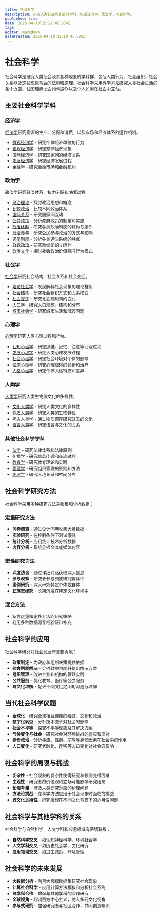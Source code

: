 ```yaml
---
title: 社会科学
description: 研究人类社会和关系的学科，包括经济学、政治学、社会学等。
published: true
date: 2025-04-10T12:22:00.204Z
tags: 
editor: markdown
dateCreated: 2025-04-10T11:10:46.595Z
---
```


# 社会科学

社会科学是研究人类社会及其各种现象的学科群，包括人类行为、社会组织、社会关系以及这些现象背后的法则和原理。社会科学采用科学方法研究人类社会生活的各个方面，试图理解社会如何运作以及个人如何在社会中互动。

## 主要社会科学学科

### 经济学
[经济学](社会科学/经济学)研究资源的生产、分配和消费，以及市场和经济体系的运作机制。

- [微观经济学](社会科学/经济学/微观经济学) - 研究个体经济单位的行为
- [宏观经济学](社会科学/经济学/宏观经济学) - 研究整体经济现象
- [国际经济学](社会科学/经济学/国际经济学) - 研究国家间的经济关系
- [发展经济学](社会科学/经济学/发展经济学) - 研究经济发展过程
- [金融学](社会科学/经济学/金融学) - 研究金融市场和金融机构

### 政治学
[政治学](社会科学/政治学)研究政治体系、权力分配和决策过程。

- [政治理论](社会科学/政治学/政治理论) - 探讨政治思想和概念
- [比较政治](社会科学/政治学/比较政治) - 比较不同政治体系 
- [国际关系](社会科学/政治学/国际关系) - 研究国家间互动
- [公共政策](社会科学/政治学/公共政策) - 分析政府政策的制定和实施
- [政治体制](社会科学/政治学/政治体制) - 研究各类政治制度的结构与运作
- [政治参与](社会科学/政治学/政治参与) - 研究公民参与政治的方式与影响
- [选举制度](社会科学/政治学/选举制度) - 分析各类选举系统的特点
- [政党政治](社会科学/政治学/政党政治) - 研究政党组织与运作
- [政治文化](社会科学/政治学/政治文化) - 探讨社会政治价值观与行为模式

### 社会学
[社会学](社会科学/社会学)研究社会结构、社会关系和社会变迁。

- [理论社会学](社会科学/社会学/理论社会学) - 发展解释社会现象的理论框架
- [社会结构](社会科学/社会学/社会结构) - 研究社会组织方式和关系模式
- [社会变迁](社会科学/社会学/社会变迁) - 研究社会随时间的变化
- [人口学](社会科学/社会学/人口学) - 研究人口规模、结构和分布
- [城市社会学](社会科学/社会学/城市社会学) - 研究城市生活和城市问题

### 心理学
[心理学](社会科学/心理学)研究人类心理过程和行为。

- [认知心理学](社会科学/心理学/认知心理学) - 研究思维、记忆、注意等心理过程
- [发展心理学](社会科学/心理学/发展心理学) - 研究人类心理发展过程
- [社会心理学](社会科学/心理学/社会心理学) - 研究社会环境对个体的影响
- [临床心理学](社会科学/心理学/临床心理学) - 研究心理障碍的诊断和治疗
- [人格心理学](社会科学/心理学/人格心理学) - 研究个体人格特质和差异

### 人类学
[人类学](社会科学/人类学)研究人类生物和文化的多样性。

- [文化人类学](社会科学/人类学/文化人类学) - 研究人类文化的多样性
- [体质人类学](社会科学/人类学/体质人类学) - 研究人类的生物特征
- [考古人类学](社会科学/人类学/考古人类学) - 通过物质遗存研究过去的文化
- [语言人类学](社会科学/人类学/语言人类学) - 研究语言与文化的关系

### 其他社会科学学科
- [法学](社会科学/法学) - 研究法律体系和法律原则
- [传播学](社会科学/传播学) - 研究信息传递和交流过程
- [教育学](社会科学/教育学) - 研究教育理论和实践
- [管理学](社会科学/管理学) - 研究组织管理的原则和方法
- [地理学](社会科学/地理学) - 研究人地关系和空间分布

## 社会科学研究方法

社会科学采用多种研究方法来收集和分析数据：

### 定量研究方法
- **问卷调查** - 通过设计问卷收集大量数据
- **实验研究** - 在控制条件下测试假设
- **统计分析** - 应用统计技术分析数据
- **内容分析** - 系统分析文本或媒体内容

### 定性研究方法
- **深度访谈** - 通过详细对话获取深入信息
- **参与观察** - 研究者参与到被研究群体中
- **案例研究** - 深入研究特定个体或群体
- **民族志研究** - 长期沉浸在特定文化环境中

### 混合方法
- 结合定量和定性方法的研究策略
- 利用多种数据源互相验证和补充

## 社会科学的应用

社会科学研究对社会发展有重要贡献：

- **政策制定** - 为政府和组织决策提供依据
- **社会问题解决** - 分析社会问题并提出解决方案
- **组织管理** - 改进企业和机构的管理实践
- **公共服务** - 优化教育、医疗等公共服务
- **跨文化理解** - 促进不同文化之间的沟通与理解

## 当代社会科学议题

- **全球化** - 研究全球相互连接的经济、文化和政治
- **数字化转型** - 分析技术变革对社会的影响
- **社会不平等** - 探究不平等现象及其解决方案
- **气候变化与社会** - 研究社会对环境挑战的适应和应对
- **身份政治** - 分析种族、性别、宗教等身份因素在社会中的作用
- **人口变化** - 研究老龄化、迁移等人口变化对社会的影响

## 社会科学的局限与挑战

- **复杂性** - 社会现象的复杂性使得研究和预测变得困难
- **主观性** - 研究者的价值观和立场可能影响研究结果
- **伦理考量** - 涉及人类研究对象的伦理问题
- **方法论挑战** - 在科学方法应用于社会现象时面临的挑战
- **跨文化适用性** - 研究发现在不同文化背景下的适用性问题

## 社会科学与其他学科的关系

社会科学与自然科学、人文学科和应用领域有密切联系：

- **自然科学交叉** - 如认知神经科学、环境社会学
- **人文学科交叉** - 如历史社会学、文化研究
- **应用领域交叉** - 如卫生政策、环境管理

## 社会科学的未来发展

- **大数据分析** - 利用大规模数据集研究社会现象
- **计算社会科学** - 应用计算方法模拟和分析社会系统
- **跨学科合作** - 增强与其他学科的合作研究
- **全球视角** - 超越西方中心主义，纳入多元文化视角
- **参与式研究** - 加强研究者与社区合作，共同创造知识